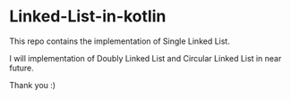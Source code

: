 # Linked-List-in-kotlin

This repo contains the implementation of Single Linked List.

I will implementation of Doubly Linked List and Circular Linked List in near future. 

Thank you :)
